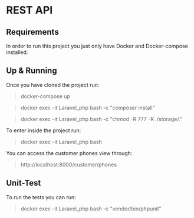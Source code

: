 # REST API

## Requirements

In order to run this project you just only have Docker and Docker-compose installed.

## Up & Running

Once you have cloned the project run:
> docker-compose up

> docker exec -it Laravel_php bash -c "composer install"

> docker exec -it Laravel_php bash -c "chmod -R 777 -R ./storage/."

To enter inside the project run:
> docker exec -it Laravel_php bash

You can access the customer phones view through:
> http://localhost:8000/customer/phones

## Unit-Test

To run the tests you can run:
> docker exec -it Laravel_php bash -c "vendor/bin/phpunit"
